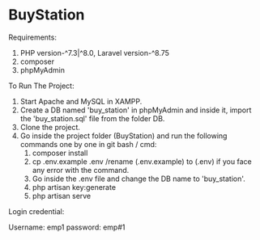# BuyStation

Requirements:

1. PHP version-^7.3|^8.0, Laravel version-^8.75
2. composer
3. phpMyAdmin

To Run The Project:

1. Start Apache and MySQL in XAMPP.
2. Create a DB named 'buy_station' in phpMyAdmin and inside it, import the 'buy_station.sql' file from the folder DB.
3. Clone the project.
4. Go inside the project folder (BuyStation) and run the following commands one by one in git bash / cmd:
   1. composer install
   2. cp .env.example .env /rename (.env.example) to (.env) if you face any error with the command.
   3. Go inside the .env file and change the DB name to 'buy_station'.
   4. php artisan key:generate
   5. php artisan serve

Login credential:

Username: emp1 password: emp#1

